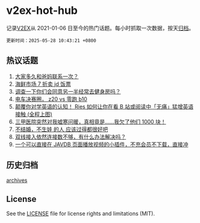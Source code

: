 # v2ex-hot-hub

 记录[V2EX](https://www.v2ex.com/)从 2021-01-06 日至今的热门话题。每小时抓取一次数据，按天[归档](archives)。

`更新时间：2025-05-28 10:43:21 +0800`

## 热议话题

1. [大家多久和爸妈联系一次？](https://www.v2ex.com/t/1134589)
1. [海鲜市场 7 折卖 jd 饭票](https://www.v2ex.com/t/1134627)
1. [调查一下你们会同意另一半经常去健身房吗？](https://www.v2ex.com/t/1134771)
1. [电车决赛圈， z20 vs 零跑 b10](https://www.v2ex.com/t/1134580)
1. [颠覆你对学英语的认知！ Ries 如何让你在看 B 站或阅读中「无痛」猛增英语接触 (全程上图)](https://www.v2ex.com/t/1134678)
1. [三甲医院突然对我嘘寒问暖，真相竟是……我欠了他们 1000 块！](https://www.v2ex.com/t/1134571)
1. [不结婚，不生娃 的人 应该过得都很好吧](https://www.v2ex.com/t/1134666)
1. [双线接入依然连接数不够，有什么办法解决吗？](https://www.v2ex.com/t/1134618)
1. [一个可以直接在 JAVDB 页面播放视频的小插件，不充会员不下载，直接冲](https://www.v2ex.com/t/1134686)

## 历史归档

[archives](archives)

## License

See the [LICENSE](LICENSE) file for license rights and limitations (MIT).
